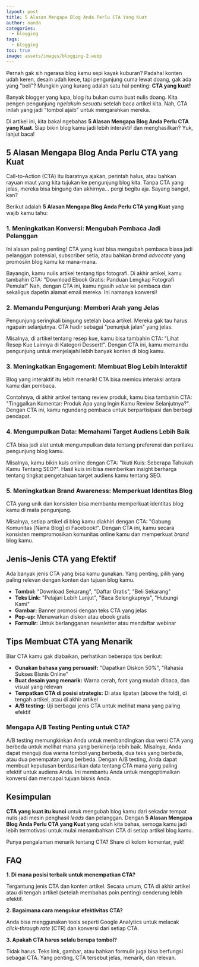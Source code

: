 ```yaml
---
layout: post
title: 5 Alasan Mengapa Blog Anda Perlu CTA Yang Kuat
author: nanda
categories:
  - blogging
tags:
  - blogging
toc: true
image: assets/images/blogging-2.webp
---
```



Pernah gak sih ngerasa blog kamu sepi kayak kuburan? Padahal konten udah keren, desain udah kece, tapi pengunjung cuma lewat doang, gak ada yang "beli"? Mungkin yang kurang adalah satu hal penting: **CTA yang kuat!**

Banyak blogger yang lupa, blog itu bukan cuma buat nulis doang. Kita pengen pengunjung _ngelakuin sesuatu_ setelah baca artikel kita. Nah, CTA inilah yang jadi "tombol ajaib" untuk mengarahkan mereka.

Di artikel ini, kita bakal ngebahas **5 Alasan Mengapa Blog Anda Perlu CTA yang Kuat**. Siap bikin blog kamu jadi lebih interaktif dan menghasilkan? Yuk, lanjut baca!

## 5 Alasan Mengapa Blog Anda Perlu CTA yang Kuat

Call-to-Action (CTA) itu ibaratnya ajakan, perintah halus, atau bahkan rayuan maut yang kita tujukan ke pengunjung blog kita. Tanpa CTA yang jelas, mereka bisa bingung dan akhirnya… pergi begitu aja. Sayang banget, kan?

Berikut adalah **5 Alasan Mengapa Blog Anda Perlu CTA yang Kuat** yang wajib kamu tahu:

### 1\. Meningkatkan Konversi: Mengubah Pembaca Jadi Pelanggan

Ini alasan paling penting! CTA yang kuat bisa mengubah pembaca biasa jadi pelanggan potensial, subscriber setia, atau bahkan _brand advocate_ yang promosiin blog kamu ke mana-mana.

Bayangin, kamu nulis artikel tentang tips fotografi. Di akhir artikel, kamu tambahin CTA: "Download Ebook Gratis: Panduan Lengkap Fotografi Pemula!" Nah, dengan CTA ini, kamu ngasih _value_ ke pembaca dan sekaligus dapetin alamat email mereka. Ini namanya konversi!

### 2\. Memandu Pengunjung: Memberi Arah yang Jelas

Pengunjung seringkali bingung setelah baca artikel. Mereka gak tau harus ngapain selanjutnya. CTA hadir sebagai "penunjuk jalan" yang jelas.

Misalnya, di artikel tentang resep kue, kamu bisa tambahin CTA: "Lihat Resep Kue Lainnya di Kategori Dessert!". Dengan CTA ini, kamu memandu pengunjung untuk menjelajahi lebih banyak konten di blog kamu.

### 3\. Meningkatkan Engagement: Membuat Blog Lebih Interaktif

Blog yang interaktif itu lebih menarik! CTA bisa memicu interaksi antara kamu dan pembaca.

Contohnya, di akhir artikel tentang review produk, kamu bisa tambahin CTA: "Tinggalkan Komentar: Produk Apa yang Ingin Kamu Review Selanjutnya?". Dengan CTA ini, kamu ngundang pembaca untuk berpartisipasi dan berbagi pendapat.

### 4\. Mengumpulkan Data: Memahami Target Audiens Lebih Baik

CTA bisa jadi alat untuk mengumpulkan data tentang preferensi dan perilaku pengunjung blog kamu.

Misalnya, kamu bikin kuis online dengan CTA: "Ikuti Kuis: Seberapa Tahukah Kamu Tentang SEO?". Hasil kuis ini bisa memberikan insight berharga tentang tingkat pengetahuan target audiens kamu tentang SEO.

### 5\. Meningkatkan Brand Awareness: Memperkuat Identitas Blog

CTA yang unik dan konsisten bisa membantu memperkuat identitas blog kamu di mata pengunjung.

Misalnya, setiap artikel di blog kamu diakhiri dengan CTA: "Gabung Komunitas \[Nama Blog\] di Facebook!". Dengan CTA ini, kamu secara konsisten mempromosikan komunitas online kamu dan memperkuat _brand_ blog kamu.

## Jenis-Jenis CTA yang Efektif

Ada banyak jenis CTA yang bisa kamu gunakan. Yang penting, pilih yang paling relevan dengan konten dan tujuan blog kamu.

- **Tombol:** "Download Sekarang", "Daftar Gratis", "Beli Sekarang"
- **Teks Link:** "Pelajari Lebih Lanjut", "Baca Selengkapnya", "Hubungi Kami"
- **Gambar:** Banner promosi dengan teks CTA yang jelas
- **Pop-up:** Menawarkan diskon atau ebook gratis
- **Formulir:** Untuk berlangganan newsletter atau mendaftar webinar

## Tips Membuat CTA yang Menarik

Biar CTA kamu gak diabaikan, perhatikan beberapa tips berikut:

- **Gunakan bahasa yang persuasif:** "Dapatkan Diskon 50%", "Rahasia Sukses Bisnis Online"
- **Buat desain yang menarik:** Warna cerah, font yang mudah dibaca, dan visual yang relevan
- **Tempatkan CTA di posisi strategis:** Di atas lipatan (above the fold), di tengah artikel, atau di akhir artikel
- **A/B testing:** Uji berbagai jenis CTA untuk melihat mana yang paling efektif

### Mengapa A/B Testing Penting untuk CTA?

A/B testing memungkinkan Anda untuk membandingkan dua versi CTA yang berbeda untuk melihat mana yang berkinerja lebih baik. Misalnya, Anda dapat menguji dua warna tombol yang berbeda, dua teks yang berbeda, atau dua penempatan yang berbeda. Dengan A/B testing, Anda dapat membuat keputusan berdasarkan data tentang CTA mana yang paling efektif untuk audiens Anda. Ini membantu Anda untuk mengoptimalkan konversi dan mencapai tujuan bisnis Anda.

## Kesimpulan

**CTA yang kuat itu kunci** untuk mengubah blog kamu dari sekadar tempat nulis jadi mesin penghasil _leads_ dan pelanggan. Dengan **5 Alasan Mengapa Blog Anda Perlu CTA yang Kuat** yang udah kita bahas, semoga kamu jadi lebih termotivasi untuk mulai menambahkan CTA di setiap artikel blog kamu.

Punya pengalaman menarik tentang CTA? Share di kolom komentar, yuk!

## FAQ

**1\. Di mana posisi terbaik untuk menempatkan CTA?**

Tergantung jenis CTA dan konten artikel. Secara umum, CTA di akhir artikel atau di tengah artikel (setelah membahas poin penting) cenderung lebih efektif.

**2\. Bagaimana cara mengukur efektivitas CTA?**

Anda bisa menggunakan tools seperti Google Analytics untuk melacak _click-through rate_ (CTR) dan konversi dari setiap CTA.

**3\. Apakah CTA harus selalu berupa tombol?**

Tidak harus. Teks link, gambar, atau bahkan formulir juga bisa berfungsi sebagai CTA. Yang penting, CTA tersebut jelas, menarik, dan relevan.

